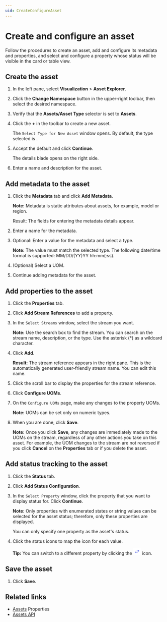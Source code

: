 ```yaml
---
uid: CreateConfigureAsset
---
```


# Create and configure an asset

Follow the procedures to create an asset, add and configure its metadata and properties, and select and configure a property whose status will be visible in the card or table view.

## Create the asset

1. In the left pane, select **Visualization** > **Asset Explorer**.
 
1. Click the **Change Namespace** button in the upper-right toolbar, then select the desired namespace.

5. Verify that the **Assets/Asset Type** selector is set to **Assets**.

5. Click the **+** in the toolbar to create a new asset.

     The `Select Type for New Asset` window opens. By default, the type selected is  <None>.

6. Accept the default and click **Continue**.

    The details blade opens on the right side. 

1. Enter a name and description for the asset.

## Add metadata to the asset

1. Click the **Metadata** tab and click **Add Metadata**.

    **Note:** Metadata is static attributes about assets, for example, model or region.

    Result: The fields for entering the metadata details appear. 

    <!-- We need a definition for metadata that covers its use in different OCS contexts. --> 

2. Enter a name for the metadata.

3. Optional: Enter a value for the metadata and select a type.
   
    **Note:** The value must match the selected type. The following date/time format is supported: MM/DD/(YY)YY hh:mm(:ss).

    <!--WRITER NOTE: What date/time formats are supported? Is this the same as for PI Server? i.e., Microsoft standard date/time formats? -->

4. (Optional) Select a UOM.

5. Continue adding metadata for the asset. 


## Add properties to the asset

1. Click the **Properties** tab. 

1. Click **Add Stream References** to add a property.

1. In the `Select Streams` window, select the stream you want.
   
     **Note:** Use the search box to find the stream. You can search on the stream name, description, or the type. Use the asterisk (*)  as a wildcard character.

1. Click **Add**. 
  
   **Result:** The stream reference appears in the right pane. This is the automatically generated user-friendly stream name. You can edit this name.
         
1. Click the scroll bar to display the properties for the stream reference.
   
1. Click **Configure UOMs**. 

1. On the `Configure UOMs` page, make any changes to the property UOMs.

    **Note:** UOMs can be set only on numeric types.

1. When you are done, click **Save**.

    **Note:** Once you click **Save**, any changes are immediately made to the UOMs on the stream, regardless of any other actions you take on this asset. For example, the UOM changes to the stream are not reversed if you click **Cancel** on the **Properties** tab or if you delete the asset.

## Add status tracking to the asset

1. Click the **Status** tab.

2. Click **Add Status Configuration**.

3. In the `Select Property` window, click the property that you want to display status for. Click **Continue**.

    **Note:** Only properties with enumerated states or string values can be selected for the asset status;  therefore, only these properties are displayed. 

    You can only specify one property as the asset's status. 

1. Click the status icons to map the icon for each value.
    
    **Tip:** You can switch to a different property by clicking the ![Change property icon](images/change-property-icon.png) icon.

## Save the asset

1. Click **Save**. 

## Related links

- [Assets](xref:AssetsProperties) Properties
- [Assets API](xref:AssetsAPI)

